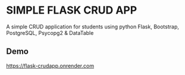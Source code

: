 # SIMPLE FLASK CRUD APP
A simple CRUD application for students using python Flask, Bootstrap, PostgreSQL, Psycopg2 & DataTable

## Demo
https://flask-crudapp.onrender.com
